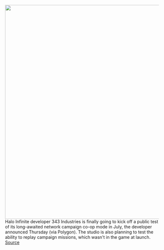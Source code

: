 <img src='https://cdn.vox-cdn.com/thumbor/uOoQuJ9iiEiMRLO0UJvSWg0L4s4=/0x0:1920x1080/1200x800/filters:focal(807x387:1113x693)/cdn.vox-cdn.com/uploads/chorus_image/image/71034732/CoOp_0.0.jpeg' width='700px' /><br/>
Halo Infinite developer 343 Industries is finally going to kick off a public test of its long-awaited network campaign co-op mode in July, the developer announced Thursday (via Polygon). The studio is also planning to test the ability to replay campaign missions, which wasn't in the game at launch.
<a href='https://www.theverge.com/2022/6/30/23190099/halo-infinite-co-op-preview-test-mission-replay'> Source <a/>